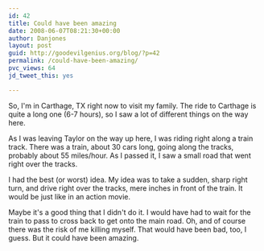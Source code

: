 ```yaml
---
id: 42
title: Could have been amazing
date: 2008-06-07T08:21:30+00:00
author: Danjones
layout: post
guid: http://goodevilgenius.org/blog/?p=42
permalink: /could-have-been-amazing/
pvc_views: 64
jd_tweet_this: yes

---
```

So, I'm in Carthage, TX right now to visit my family. The ride to Carthage is quite a long one (6-7 hours), so I saw a lot of different things on the way here.

As I was leaving Taylor on the way up here, I was riding right along a train track. There was a train, about 30 cars long, going along the tracks, probably about 55 miles/hour. As I passed it, I saw a small road that went right over the tracks.

I had the best (or worst) idea. My idea was to take a sudden, sharp right turn, and drive right over the tracks, mere inches in front of the train. It would be just like in an action movie.

Maybe it's a good thing that I didn't do it. I would have had to wait for the train to pass to cross back to get onto the main road. Oh, and of course there was the risk of me killing myself. That would have been bad, too, I guess. But it could have been amazing.

